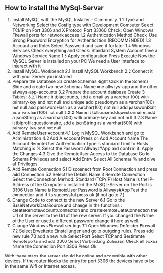 ## How to install the MySql-Server

1. Install MySQL with the MySQL Installer - Community.
1.1 Type and Networking
Select the Config type with Development Computer
Select TCI/IP on Port 3306 and X Protocol Port 33060
Check: Open Windows Firewall ports for network access
1.2 Authentication Method
Check: Use Strong Password Encryption for Authentication (RECOMMENDED)
1.3 Account and Roles
Select Password and save it for later
1.4 Windows Services
Check everything and Check: Standard System Account
Give a Windows Service Name
1.5 Apply configuration
Press Execute
Now the MySQL Server is installed on your PC
We need a User Interface to interact with it
2. Install MySQL Workbench
2.1 Install MySQL Workbench
2.2 Connect it with your Server you installed 
3. Prepare the Database
3.1 Create Schemas
Right Click in the Schema Slide and create two new Schemas
Name one allways-app and the other allways-app-accounts
3.2 Prepare the account database
Create 3 Tables:
3.2.1 Name it tblaccounts, add a email as a varchar(100) with primary-key and not null and unique
add pseudonym as a varchar(100) not null
add passwordHash as a varchar(100) not null
add passwordSalt as a varchar(100) not null
3.2.2 Name it tblhouseholdquestionnaire, add a jsonString as a varchar(500) with primary-key and not null
3.2.3 Name it tblprofilequestionnaire, add a jsonString as a varchar(500) with primary-key and not null
4. Add RemoteUser Account
4.1 Log in MySQL Workbench and go to Administration
4.2 Add A Account
Press on Add Account
Name The Account RemoteUser
Authentication Type is standard
Limit to Hosts Matching is %
Select the Password Allways#App and confirm it.
Apply the Changes
4.3 Give the RemoteUser Access to the Database
Go to Schema Privileges and select Add Entry
Select All Schemas % and give all Privileges
5. Add Remote Connection
5.1 Disconnect from Root Connection and press add Connection
5.2 Select the Details
Name it Remote Connection
Select the Connection Method: Standard (TCP/IP)
Host Name is the IP-Address of the Computer u installed the MySQL-Server on
The Port is 3306
User Name is RemoteUser
Password is Allways#App
Test the connection and if its successful press ok (if not go to 7.)
6. Change Code to connect to the new Server
6.1 Go to the BaseNetworkDataSource and change in the functions : createRemoteAccountConnection
and createRemoteDataConnection the Url of the server to the Url of the new server. If you
changed the Name of the User or used a different password change it here as well.
7. Change Windows Firewall settings
7.1 Open Windows Defender Firewall
7.2 Select Erweiterte Einstellungen and go to outgoing rules. Press add new rule
7.3 add a new rule
Select Port
Select TCP and Bestimmte Remoteports and add 3306
Select Verbindung Zulassen
Check all boxes
Name the Connection Port 3306
Press Ok

With these steps the server should be online and accessible with other devices. If the router
blocks the entry for port 3306 the devices have to be in the same Wifi or Internet access.

